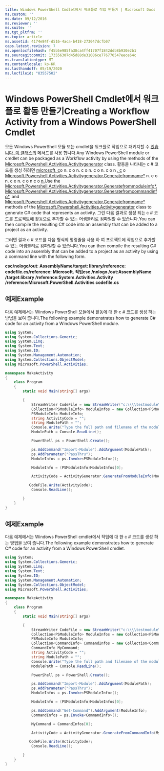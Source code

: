 ```yaml
---
title: Windows PowerShell Cmdlet에서 워크플로 작업 만들기 | Microsoft Docs
ms.custom: ''
ms.date: 09/12/2016
ms.reviewer: ''
ms.suite: ''
ms.tgt_pltfrm: ''
ms.topic: article
ms.assetid: 4174e84f-d516-4aca-b418-273047dcfb07
caps.latest.revision: 7
ms.openlocfilehash: f45b5e985fa38ca4ff41707f1842ddb8b930e2b1
ms.sourcegitcommit: 173556307d45d88de31086ce776770547eece64c
ms.translationtype: MT
ms.contentlocale: ko-KR
ms.lasthandoff: 05/19/2020
ms.locfileid: "83557502"
---
```

# <a name="creating-a-workflow-activity-from-a-windows-powershell-cmdlet"></a><span data-ttu-id="0921f-102">Windows PowerShell Cmdlet에서 워크플로 활동 만들기</span><span class="sxs-lookup"><span data-stu-id="0921f-102">Creating a Workflow Activity from a Windows PowerShell Cmdlet</span></span>

<span data-ttu-id="0921f-103">모든 Windows PowerShell 모듈 또는 cmdlet을 워크플로 작업으로 패키지할 수 [있습니다 .이 클래스의](/dotnet/api/Microsoft.PowerShell.Activities.ActivityGenerator) 메서드를 사용 합니다.</span><span class="sxs-lookup"><span data-stu-id="0921f-103">Any Windows PowerShell module or cmdlet can be packaged as a Workflow activity by using the methods of the [Microsoft.Powershell.Activities.Activitygenerator](/dotnet/api/Microsoft.PowerShell.Activities.ActivityGenerator) class.</span></span> <span data-ttu-id="0921f-104">활동을 나타내는 c # 코드를 생성 하려면 [microsoft. c](/dotnet/api/Microsoft.PowerShell.Activities.ActivityGenerator.GenerateFromModuleInfo)o n. c o n. c o n. c o n. c o n [. c](/dotnet/api/Microsoft.PowerShell.Activities.ActivityGenerator) o [Microsoft.Powershell.Activities.Activitygenerator.Generatefromname\*](/dotnet/api/Microsoft.PowerShell.Activities.ActivityGenerator.GenerateFromName) n. c o n. c o n. c o n c o [n.](/dotnet/api/Microsoft.PowerShell.Activities.ActivityGenerator.GenerateFromCommandInfo)</span><span class="sxs-lookup"><span data-stu-id="0921f-104">Use the [Microsoft.Powershell.Activities.Activitygenerator.Generatefrommoduleinfo\*](/dotnet/api/Microsoft.PowerShell.Activities.ActivityGenerator.GenerateFromModuleInfo), [Microsoft.Powershell.Activities.Activitygenerator.Generatefromcommandinfo\*](/dotnet/api/Microsoft.PowerShell.Activities.ActivityGenerator.GenerateFromCommandInfo), and [Microsoft.Powershell.Activities.Activitygenerator.Generatefromname\*](/dotnet/api/Microsoft.PowerShell.Activities.ActivityGenerator.GenerateFromName) methods of the [Microsoft.Powershell.Activities.Activitygenerator](/dotnet/api/Microsoft.PowerShell.Activities.ActivityGenerator) class to generate C# code that represents an activity.</span></span> <span data-ttu-id="0921f-105">그런 다음 결과로 생성 되는 c # 코드를 프로젝트에 활동으로 추가할 수 있는 어셈블리로 컴파일할 수 있습니다.</span><span class="sxs-lookup"><span data-stu-id="0921f-105">You can then compile the resulting C# code into an assembly that can be added to a project as an activity.</span></span>

<span data-ttu-id="0921f-106">그러면 결과 c # 코드를 다음 형식의 명령줄을 사용 하 여 프로젝트에 작업으로 추가할 수 있는 어셈블리로 컴파일할 수 있습니다.</span><span class="sxs-lookup"><span data-stu-id="0921f-106">You can then compile the resulting C# code into an assembly that can be added to a project as an activity by using a command line with the following form.</span></span>

<span data-ttu-id="0921f-107">**csc/nologo/out: AssemblyName/target: library/reference: codefile.cs/reference: Microsoft. 작업**</span><span class="sxs-lookup"><span data-stu-id="0921f-107">**csc /nologo /out:AssemblyName /target:library /reference:System.Activities.Activity /reference:Microsoft.PowerShell.Activities codefile.cs**</span></span>

## <a name="example"></a><span data-ttu-id="0921f-108">예제</span><span class="sxs-lookup"><span data-stu-id="0921f-108">Example</span></span>

<span data-ttu-id="0921f-109">다음 예제에서는 Windows PowerShell 모듈에서 활동에 대 한 c # 코드를 생성 하는 방법을 보여 줍니다.</span><span class="sxs-lookup"><span data-stu-id="0921f-109">The following example demonstrates how to generate C# code for an activity from a Windows PowerShell module.</span></span>

```csharp
using System;
using System.Collections.Generic;
using System.Linq;
using System.Text;
using System.IO;
using System.Management.Automation;
using System.Collections.ObjectModel;
using Microsoft.PowerShell.Activities;

namespace MakeActivity
{
    class Program
    {
        static void Main(string[] args)

        {
            StreamWriter CodeFile = new StreamWriter("c:\\\\testmodule\\codefile.cs");
            Collection<PSModuleInfo> ModuleInfos = new Collection<PSModuleInfo> { };
            PSModuleInfo ModuleInfo;
            string ActivityCode = "";
            string ModulePath = "";
            Console.Write("Type the full path and filename of the module to process:");
            ModulePath = Console.ReadLine();

            PowerShell ps = PowerShell.Create();

            ps.AddCommand("Import-Module").AddArgument(ModulePath);
            ps.AddParameter("PassThru");
            ModuleInfos = ps.Invoke<PSModuleInfo>();

            ModuleInfo = (PSModuleInfo)ModuleInfos[0];

            ActivityCode = ActivityGenerator.GenerateFromModuleInfo(ModuleInfo, "MyNamespace").First<String>();

           CodeFile.Write(ActivityCode);
            Console.ReadLine();

        }
    }
}

```

## <a name="example"></a><span data-ttu-id="0921f-110">예제</span><span class="sxs-lookup"><span data-stu-id="0921f-110">Example</span></span>

<span data-ttu-id="0921f-111">다음 예제에서는 Windows PowerShell cmdlet에서 작업에 대 한 c # 코드를 생성 하는 방법을 보여 줍니다.</span><span class="sxs-lookup"><span data-stu-id="0921f-111">The following example demonstrates how to generate C# code for an activity from a Windows PowerShell cmdlet.</span></span>

```csharp
using System;
using System.Collections.Generic;
using System.Linq;
using System.Text;
using System.IO;
using System.Management.Automation;
using System.Collections.ObjectModel;
using Microsoft.PowerShell.Activities;

namespace MakeActivity
{
    class Program
    {
        static void Main(string[] args)

        {
            StreamWriter CodeFile = new StreamWriter("c:\\\\testmodule\\codefile.cs");
            Collection<PSModuleInfo> ModuleInfos = new Collection<PSModuleInfo> { };
            PSModuleInfo ModuleInfo;
            Collection<CommandInfo> CommandInfos = new Collection<CommandInfo> { };
            CommandInfo MyCommand;
            string ActivityCode = "";
            string ModulePath = "";
            Console.Write("Type the full path and filename of the module to process:");
            ModulePath = Console.ReadLine();

            PowerShell ps = PowerShell.Create();

            ps.AddCommand("Import-Module").AddArgument(ModulePath);
            ps.AddParameter("PassThru");
            ModuleInfos = ps.Invoke<PSModuleInfo>();

            ModuleInfo = (PSModuleInfo)ModuleInfos[0];

            ps.AddCommand("Get-Command").AddArgument(ModuleInfo);
            CommandInfos = ps.Invoke<CommandInfo>();

            MyCommand = CommandInfos[0];

            ActivityCode = ActivityGenerator.GenerateFromCommandInfo(MyCommand, "MyNamespace");

           CodeFile.Write(ActivityCode);
            Console.ReadLine();

        }
    }
}

```
